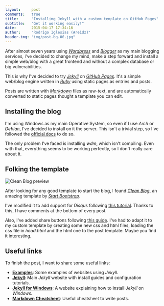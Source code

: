 ```yaml
---
layout:     post
comments:	true
title:      "Installing Jekyll with a custom template on GitHub Pages"
subtitle:   "Get it working easily!"
date:       2015-04-17 17:34:16
author:     "Rodrigo Iglesias (Areidz)"
header-img: "img/post-bg-00.jpg"
---
```



<p>After almost seven years using <i><a href="https://www.wordpress.com/">Wordpress</a></i> and <i><a href="https://www.blogger.com/">Blogger</a></i> as my main blogging services, I've decided to change my mind, make a step forward and install a simple web/blog with a great frontend and without a complex database or big vulnerabilities.</p>

<p>This is why I've decided to try <i><a href="http://jekyllrb.com/">Jekyll</a></i> on <i><a href="https://pages.github.com/">GitHub Pages</a></i>. It's a simple web/blog engine written in <i><a href="https://www.ruby-lang.org">Ruby</a></i> using static pages as entries and posts.</p> 

<p>Posts are written with <i><a href="http://daringfireball.net/projects/markdown/">Markdown</a></i> files as raw-text, and are automatically converted to static pages thought a template you can edit. </p>

<h2 class="section-heading">Installing the blog</h2>

<p>I'm using Windows as my main Operative System, so even if I use <i>Arch</i> or <i>Debian</i>, I've decided to install on it the server. This isn't a trivial step, so I've followed the <a href="http://jekyll-windows.juthilo.com/">official docs</a> to do so.</p>

<p>The only problem I've faced is installing <i>wdm</i>, which isn't compiling. Even with that, everything seems to be working perfectly, so I don't really care about it.</p>

<h2 class="section-heading">Folking the template</h2>

<img src="{{ site.baseurl }}/img/included-img-00.jpg" alt="Clean Blog preview">

<p>After looking for any good template to start the blog, I found <i><a href="http://startbootstrap.com/template-overviews/clean-blog/">Clean Blog</a></i>, an amazing template by <i><a href="http://startbootstrap.com/">Start Bootstrap</a></i>.</p>

<p>I've modified it to add support for <i>Disqus</i> following <a href="https://help.disqus.com/customer/portal/articles/472138-jekyll-installation-instructions">this tutorial</a>. Thanks to this, I have comments at the bottom of every post.</p>

<p>Also, I've added share buttons following <a href="http://codingtips.kanishkkunal.in/share-buttons-jekyll/">this guide</a>. I've had to adapt it to my custom template by creating some new css and html files, loading the css file in <i>head.html</i> and the html one to the post template. Maybe you find it interesting.</p>

<h2 class="section-heading">Useful links</h2>

<p>To finish the post, I want to share some useful links:</p>

<ul>
	<li><b><a href="https://github.com/jekyll/jekyll/wiki/Sites">Examples</a></b>: Some examples of websites using <i>Jekyll</i>.</li>
	<li><b><a href="http://jekyllrb.com/">Jekyll</a></b>: Main <i>Jekyll</i> website with install guides and configuration tutorials.</li>
	<li><b><a href="http://jekyll-windows.juthilo.com/">Jekyll for Windows</a></b>: A website explaining how to install <i>Jekyll</i> on <i>Windows</i>.</li>
	<li><b><a href="https://github.com/adam-p/markdown-here/wiki/Markdown-Cheatsheet">Markdown Cheatsheet</a></b>: Useful cheatsheet to write posts.</li>
</ul>